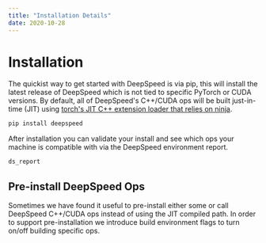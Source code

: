 ```yaml
---
title: "Installation Details"
date: 2020-10-28
---
```


# Installation

The quickist way to get started with DeepSpeed is via pip, this will install
the latest release of DeepSpeed which is not tied to specific PyTorch or CUDA
versions. By default, all of DeepSpeed's C++/CUDA ops will be built
just-in-time (JIT) using [torch's JIT C++ extension loader that relies on
ninja](https://pytorch.org/docs/stable/cpp_extension.html).

```bash
pip install deepspeed
```

After installation you can validate your install and see which ops your machine
is compatible with via the DeepSpeed environment report.

```bash
ds_report
```

## Pre-install DeepSpeed Ops

Sometimes we have found it useful to pre-install either some or call DeepSpeed
C++/CUDA ops instead of using the JIT compiled path. In order to support
pre-installation we introduce build environment flags to turn on/off building
specific ops.
